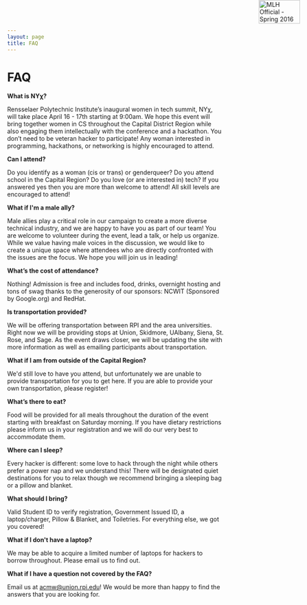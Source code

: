```yaml
---
layout: page
title: FAQ
---
```


# FAQ

**What is NY&chi;?**

Rensselaer Polytechnic Institute’s inaugural women in tech summit, NY&chi;, will take place April 16 - 17th starting at 9:00am. We hope this event will bring together women in CS throughout the Capital District Region while also engaging them intellectually with the conference and a hackathon. You don’t need to be veteran hacker to participate! Any woman interested in programming, hackathons, or networking is highly encouraged to attend.

**Can I attend?**

Do you identify as a woman (cis or trans) or genderqueer? Do you attend school in the Capital Region? Do you love (or are interested in) tech? If you answered yes then you are more than welcome to attend! All skill levels are encouraged to attend!

**What if I'm a male ally?**

Male allies play a critical role in our campaign to create a more diverse technical industry, and we are happy to have you as part of our team! You are welcome to volunteer during the event, lead a talk, or help us organize. While we value having male voices in the discussion, we would like to create a unique space where attendees who are directly confronted with the issues are the focus. We hope you will join us in leading!   


**What’s the cost of attendance?**

Nothing! Admission is free and includes food, drinks, overnight hosting and tons of swag thanks to the generosity of our sponsors: NCWIT (Sponsored by Google.org) and RedHat.

**Is transportation provided?**

We will be offering transportation between RPI and the area universities.  Right now we will be providing stops at Union, Skidmore, UAlbany, Siena, St. Rose, and Sage.  As the event draws closer, we will be updating the site with more information as well as emailing participants about transportation.  

**What if I am from outside of the Capital Region?**

We'd still love to have you attend, but unfortunately we are unable to provide transportation for you to get here.  If you are able to provide your own transportation, please register!

**What’s there to eat?**

Food will be provided for all meals throughout the duration of the event starting with breakfast on Saturday morning. If you have dietary restrictions please inform us in your registration and we will do our very best to accommodate them.

**Where can I sleep?**

Every hacker is different: some love to hack through the night while others prefer a power nap and we understand this! There will be designated quiet destinations for you to relax though we recommend bringing a sleeping bag or a pillow and blanket.

**What should I bring?**

Valid Student ID to verify registration, Government Issued ID, a laptop/charger, Pillow & Blanket, and Toiletries. For everything else, we got you covered!

**What if I don't have a laptop?**

We may be able to acquire a limited number of laptops for hackers to borrow throughout.  Please email us to find out.

**What if I have a question not covered by the FAQ?**

Email us at <acmw@union.rpi.edu>! We would be more than happy to find the answers that you are looking for.

<a id="mlh-trust-badge" style="position:fixed;top:0;right:50px;max-width:100px;width:10%;min-width: 60px;display:block;z-index:10000" href="https://mlh.io/seasons/s2016/events?utm_source=s2016&utm_medium=TrustBadge&utm_campaign=s2016" target="_blank"><img src="https://s3.amazonaws.com/logged-assets/trust-badge/s2016.png" alt="MLH Official - Spring 2016" style="width:100%;" ></a>
